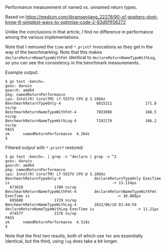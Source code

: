Performance measurement of named vs. unnamed return types.

Based on https://medium.com/@ramseyjiang_22278/90-of-gophers-dont-know-6-simplest-ways-to-optimise-code-2-83d5f1f06272

Unlike the conclusions in that article, I find no difference in performance
among the various implementations.

Note that I removed the `time` and `*.printf` invocations as they get in the
way of the benchmarking. Note that this makes `declareReturnNameTypeWithFmt`
identical to `declareReturnNameTypeWithLog`, so you can see the consistency in
the benchmark measurements.

Example output:

```
$ go test -bench=.
goos: darwin
goarch: amd64
pkg: namedReturnPerformance
cpu: Intel(R) Core(TM) i7-5557U CPU @ 3.10GHz
BenchmarkReturnTypeOnly-4                6815211               171.8 ns/op
BenchmarkReturnNameTypeWithFmt-4         7033896               168.5 ns/op
BenchmarkReturnNameTypeWithLog-4         7192170               166.2 ns/op
PASS
ok      namedReturnPerformance  4.264s
$ 
```

Filtered output with `*.printf` restored:

```
$ go test -bench=. | grep -v ^declare | grep -v ^2
goos: darwin
goarch: amd64
pkg: namedReturnPerformance
cpu: Intel(R) Core(TM) i7-5557U CPU @ 3.10GHz
BenchmarkReturnTypeOnly-4               declareReturnTypeOnly ExecTime is                                              -> 13.114µs
  673010              1780 ns/op
BenchmarkReturnNameTypeWithFmt-4        declareReturnNameTypeWithFmt ExecTime is                                       -> 10.888µs
  695688              1729 ns/op
BenchmarkReturnNameTypeWithLog-4        2022/06/18 01:44:59 declareReturnNameTypeWithLog ExecTime is                   -> 11.21µs
  474577              2176 ns/op
PASS
ok      namedReturnPerformance  4.518s
$ 
```

Note that the first two results, both of which use `fmt` are essentially identical, but the third,
using `log` does take a bit longer.